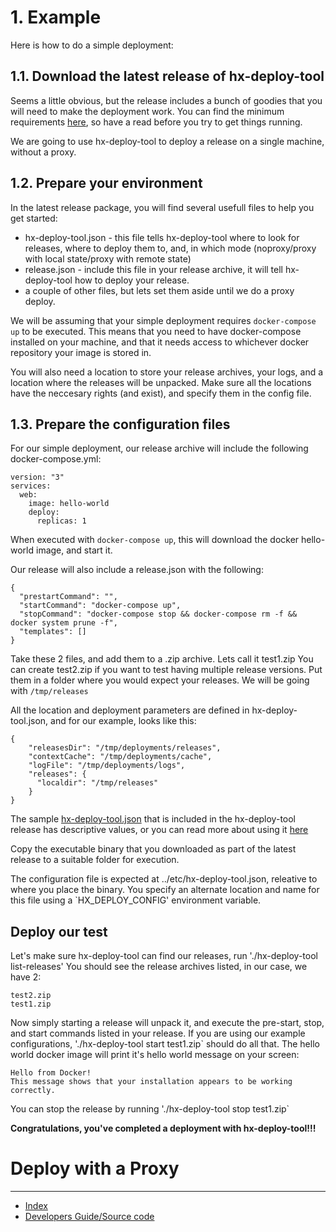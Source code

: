 # 1. Example

Here is how to do a simple deployment:

## 1.1. Download the latest release of hx-deploy-tool

Seems a little obvious, but the release includes a bunch of goodies that you will need to make the deployment work.
You can find the minimum requirements [here](), so have a read before you try to get things running.

We are going to use hx-deploy-tool to deploy a release on a single machine, without a proxy.

## 1.2. Prepare your environment

In the latest release package, you will find several usefull files to help you get started:

- hx-deploy-tool.json - this file tells hx-deploy-tool where to look for releases, where to deploy them to, and, in which mode (noproxy/proxy with local state/proxy with remote state)
- release.json - include this file in your release archive, it will tell hx-deploy-tool how to deploy your release.
- a couple of other files, but lets set them aside until we do a proxy deploy.

We will be assuming that your simple deployment requires `docker-compose up` to be executed.
This means that you need to have docker-compose installed on your machine, and that it needs access to whichever docker repository your image is stored in.

You will also need a location to store your release archives, your logs, and a location where the releases will be unpacked.
Make sure all the locations have the neccesary rights (and exist), and specify them in the config file.

## 1.3. Prepare the configuration files

For our simple deployment, our release archive will include the following docker-compose.yml:

```
version: "3"
services:
  web:
    image: hello-world
    deploy:
      replicas: 1

```

When executed with `docker-compose up`, this will download the docker hello-world image, and start it.

Our release will also include a release.json with the following:

```
{
  "prestartCommand": "",
  "startCommand": "docker-compose up",
  "stopCommand": "docker-compose stop && docker-compose rm -f && docker system prune -f",
  "templates": []
}
```
Take these 2 files, and add them to a .zip archive. Lets call it test1.zip
You can create test2.zip if you want to test having multiple release versions.
Put them in a folder where you would expect your releases.
We will be going with `/tmp/releases`

All the location and deployment parameters are defined in hx-deploy-tool.json, and for our example, looks like this:

```
{
    "releasesDir": "/tmp/deployments/releases",
    "contextCache": "/tmp/deployments/cache",
    "logFile": "/tmp/deployments/logs",
    "releases": {
      "localdir": "/tmp/releases"
    }
}
```

The sample [hx-deploy-tool.json](https://github.com/helix-collective/hx-deploy-tool/blob/master/docs/templates/example_deploy.json) that is included in the hx-deploy-tool release has descriptive values, or you can read more about using it [here]()

Copy the executable binary that you downloaded as part of the latest release to a suitable folder for execution.

The configuration file is expected at ../etc/hx-deploy-tool.json, releative to where you place the binary. You specify an alternate location and name for this file using a `HX_DEPLOY_CONFIG' environment variable.

## Deploy our test

Let's make sure hx-deploy-tool can find our releases, run './hx-deploy-tool list-releases'
You should see the release archives listed, in our case, we have 2:

```
test2.zip
test1.zip
```

Now simply starting a release will unpack it, and execute the pre-start, stop, and start commands listed in your release.
If you are using our example configurations, './hx-deploy-tool start test1.zip` should do all that. The hello world docker image will print it's hello world message on your screen:

```
Hello from Docker!
This message shows that your installation appears to be working correctly.
```
You can stop the release by running './hx-deploy-tool stop test1.zip`

**Congratulations, you've completed a deployment with hx-deploy-tool!!!**

# Deploy with a Proxy



---

- [Index]()
- [Developers Guide/Source code](https://helix-collective.github.io/hx-deploy-tool/)

